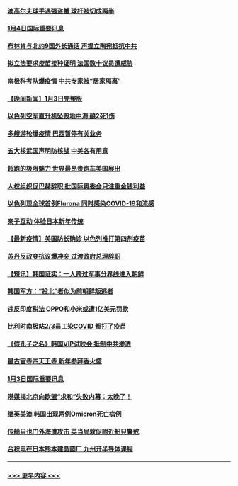 #### [澳高尔夫球手遇强盗蟹 球杆被切成两半](../pages/prog202/a103312407.md?t=01042350) 
#### [1月4日国际重要讯息](../pages/prog202/a103312322.md?t=01042350) 
#### [布林肯与北约9国外长通话 声援立陶宛抵抗中共](../pages/prog202/a103312206.md?t=01042350) 
#### [拟立法要求疫苗接种证明 法国数十议员遭威胁](../pages/prog202/a103312188.md?t=01042350) 
#### [南极科考队爆疫情 中共专家被“居家隔离”](../pages/prog202/a103312069.md?t=01042350) 
#### [【晚间新闻】1月3日完整版](../pages/prog202/a103312038.md?t=01042350) 
#### [以色列空军直升机坠毁地中海 酿2死1伤](../pages/prog202/a103312082.md?t=01042350) 
#### [多艘游轮爆疫情 巴西暂停有关业务](../pages/prog202/a103312019.md?t=01042350) 
#### [五大核武国声明防核战 中美各有用意](../pages/prog202/a103311855.md?t=01042350) 
#### [超跑的极限魅力 世界最昂贵跑车美国展出](../pages/prog202/a103311804.md?t=01042350) 
#### [人权组织促巴赫辞职 批国际奥委会只注重金钱利益](../pages/prog202/a103311911.md?t=01042350) 
#### [以色列现全球首例Flurona 同时感染COVID-19和流感](../pages/prog202/a103311736.md?t=01042350) 
#### [亲子互动 体验日本新年传统](../pages/prog202/a103311535.md?t=01042350) 
#### [【最新疫情】美国防长确诊 以色列推打第四剂疫苗](../pages/prog202/a103311652.md?t=01042350) 
#### [苏丹反政变抗议爆冲突 过渡政府总理辞职](../pages/prog202/a103311612.md?t=01042350) 
#### [【短讯】韩国证实：一人跨过军事分界线进入朝鲜](../pages/prog202/a103311621.md?t=01042350) 
#### [韩国军方：“投北”者似为前朝鲜叛逃者](../pages/prog202/a103311417.md?t=01042350) 
#### [违反印度税法 OPPO和小米或遭1亿美元罚款](../pages/prog202/a103311397.md?t=01042350) 
#### [比利时南极站2/3员工染COVID 都打了疫苗](../pages/prog202/a103311389.md?t=01042350) 
#### [《假孔子之名》韩国VIP试映会 抵制中共渗透](../pages/prog202/a103311382.md?t=01042350) 
#### [最古官寺四天王寺 新年参拜香火盛](../pages/prog202/a103311371.md?t=01042350) 
#### [1月3日国际重要讯息](../pages/prog202/a103311345.md?t=01042350) 
#### [港媒揭北京向欧盟“求和”失败内幕：太晚了！](../pages/prog202/a103311330.md?t=01042350) 
#### [继英美澳 韩国出现两例Omicron死亡病例](../pages/prog202/a103311220.md?t=01042350) 
#### [传船只也门外海遭攻击 英当局敦促附近船只警戒](../pages/prog202/a103311310.md?t=01042350) 
#### [台积电在日本熊本建晶圆厂 九州开半导体课程](../pages/prog202/a103311303.md?t=01042350) 

----
#### [ >>> 更早内容 <<< ](../indexes/prog202-earlier.md)
